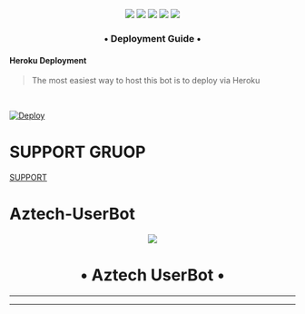 <p align="center">
    <a href="https://github.com/AztechNetwork/AztechUB"> <img src="https://img.shields.io/github/repo-size/AztechNetwork/AztechUB?color=orange&logo=github&logoColor=green&style=for-the-badge" /></a>
    <a href="https://github.com/AztechNetwork/AztechUB/commits/AztechNetwork"> <img src="https://img.shields.io/github/last-commit/AztechNetwork/AztechUB?color=brown&logo=github&logoColor=green&style=for-the-badge" /></a>
    <a href="https://github.com/AztechNetwork/AztechUB/issues"> <img src="https://img.shields.io/github/issues/AztechNetwork/AztechUB?color=blueviolet&logo=github&logoColor=green&style=for-the-badge" /></a>
    <a href="https://github.com/AztechNetwork/AztechUB/network/members"> <img src="https://img.shields.io/github/forks/AztechNetwork/AztechUB?color=red&logo=github&logoColor=green&style=for-the-badge" /></a>  
    <a href="https://pypi.org/project/pyrogram/"> <img src="https://img.shields.io/pypi/v/pyrogram?color=yellow&label=PYROGRAM&logo=python&logoColor=green&style=for-the-badge" /></a>
</p>


<h3 align="center"> • Deployment Guide  • </h3>

<h4> Heroku Deployment </h4>

> The most easiest way to host this bot is to deploy via Heroku 
<br>

[![Deploy](https://www.herokucdn.com/deploy/button.svg)](https://heroku.com/deploy?template=https://github.com/AztechNetwork/AztechUB)

# SUPPORT GRUOP
[SUPPORT](https://telegram.dog/AztechSupport)


# Aztech-UserBot

<p align="center">
  <img src="https://telegra.ph//file/604aa6005ac606b56ce88.jpg">
</p>
<h1 align="center">
  <b>• Aztech UserBot •</b>
</h1>

----

----
